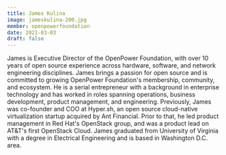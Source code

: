 ```yaml
---
title: James Kulina
image: jameskulina-200.jpg
member: openpowerfoundation
date: 2021-03-03
draft: false
---
```


James is Executive Director of the OpenPower Foundation, with over 10 years of open source experience across
hardware, software, and network engineering disciplines.
James brings a passion for open source and is committed to growing OpenPower Foundation's membership, community, and ecosystem.
He is a serial entrepreneur with a background in enterprise technology and has worked in roles spanning operations,
business development, product management, and engineering.
Previously, James was co-founder and COO at Hyper.sh, an open source cloud-native virtualization startup acquired by Ant Financial.
Prior to that, he led product management in Red Hat's OpenStack group, and was a product lead on AT&T's first OpenStack Cloud.
James graduated from University of Virginia with a degree in Electrical Engineering and is based in Washington D.C. area.
